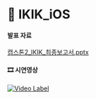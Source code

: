# 💎 IKIK_iOS 


#### 발표 자료
[캡스톤2_IKIK_최종보고서.pptx](https://github.com/kookmincapstone2/IKIK_iOS/files/6136948/2_IKIK_._.pptx)


#### 🎞 시연영상
[![Video Label](http://img.youtube.com/vi/Q412VSAkng4/0.jpg)](https://youtu.be/Q412VSAkng4)

